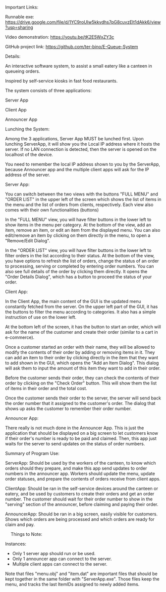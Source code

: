 Important Links:

Runnable exe: https://drive.google.com/file/d/1YC9roUIw5kkvdhs7pG8cuvzElt1dAkk6/view?usp=sharing

Video demonstration: https://youtu.be/tK2E5WxZY3c

GitHub project link: https://github.com/ter-bino/E-Queue-System


Details:

An interactive software system, to assist a small eatery like a canteen in queueing orders.

Inspired by self-service kiosks in fast food restaurants.

The system consists of three applications:

Server App

Client App

Announcer App

 

Lunching the System:

Among the 3 applications, Server App MUST be lunched first. Upon lunching ServerApp, it will show you the Local IP address where it hosts the server. If no LAN connection is detected, then the server is opened on the localhost of the device.

 

You need to remember the local IP address shown to you by the ServerApp, because Announcer app and the multiple client apps will ask for the IP address of the server.

 
Server App:

You can switch between the two views with the buttons "FULL MENU" and "ORDER LIST" in the upper left of the screen which shows the list of items in the menu and the list of orders from clients, respectively. Each view also comes with their own functionalities (buttons)

 

In the "FULL MENU" view, you will have filter buttons in the lower left to show items in the menu per category. At the bottom of the view, add an item, remove an item, or edit an item from the displayed menu. You can also edit/remove an item by clicking on them directly in the menu, to open a "Remove/Edit Dialog".

 

In the "ORDER LIST" view, you will have filter buttons in the lower left to filter orders in the list according to their status. At the bottom of the view, you have options to refresh the list of orders, change the status of an order to processing, serving or completed by entering order numbers. You can also see full details of the order by clicking them directly. It opens the "Order Details Dialog", which has a button to proceed the status of your order.

 
Client App:

In the Client App, the main content of the GUI is the updated menu constantly fetched from the server. On the upper left part of the GUI, it has the buttons to filter the menu according to categories. It also has a simple instruction of use on the lower left.

At the bottom left of the screen, it has the button to start an order, which will ask for the name of the customer and create their order (similar to a cart in e-commerce).

 

Once a customer started an order with their name, they will be allowed to modify the contents of their order by adding or removing items in it. They can add an item to their order by clicking directly in the item that they want to add shown in the GUI, which opens the "Add an Item Dialog". This dialog will ask them to input the amount of this item they want to add in their order.

 

Before the customer sends their order, they can check the contents of their order by clicking on the "Check Order" button. This will show them the list of items in their order and the total cost.

 
Once the customer sends their order to the server, the server will send back the order number that it assigned to the customer's order. The dialog that shows up asks the customer to remember their order number.

 

Announcer App:

There really is not much done in the Announcer App. This is just the application that should be displayed on a big screen to let customers know if their order's number is ready to be paid and claimed. Then, this app just waits for the server to send updates on the status of order numbers.

 

Summary of Program Use:

ServerApp: Should be used by the workers of the canteen, to know which orders should they prepare, and make this app send updates to order numbers in the announcer app. Workers should update the menu, update order statuses, and prepare the contents of orders receive from client apps.

ClientApp: Should be ran in the self-service devices around the canteen or eatery, and be used by customers to create their orders and get an order number. The customer should wait for their order number to show in the "serving" section of the announcer, before claiming and paying their order.

AnnouncerApp: Should be ran in a big screen, easily visible for customers. Shows which orders are being processed and which orders are ready for claim and pay.

 
Things to Note:

Instances:
- Only 1 server app should run or be used.<br>
- Only 1 announcer app can connect to the server.<br>
- Multiple client apps can connect to the server.<br>

Note that files "menu.obj" and "item.dat" are important files that should be kept together in the same folder with "ServerApp.exe". Those files keep the menu, and tracks the last ItemIDs assigned to newly added items.

